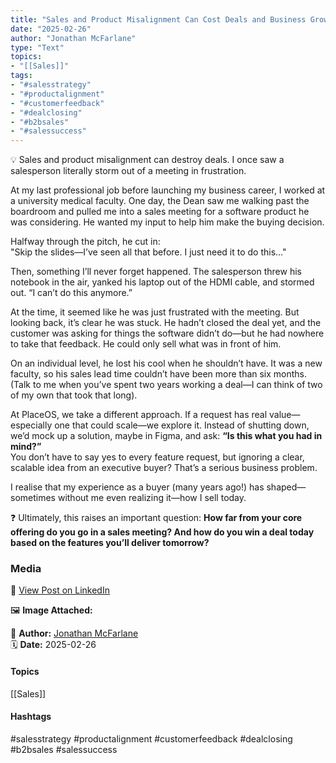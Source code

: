 ```yaml
---
title: "Sales and Product Misalignment Can Cost Deals and Business Growth"  
date: "2025-02-26"  
author: "Jonathan McFarlane"  
type: "Text"  
topics:  
- "[[Sales]]"   
tags:  
- "#salesstrategy"  
- "#productalignment"  
- "#customerfeedback"  
- "#dealclosing"  
- "#b2bsales"  
- "#salessuccess"  
---
```



💡 Sales and product misalignment can destroy deals. I once saw a salesperson literally storm out of a meeting in frustration.

At my last professional job before launching my business career, I worked at a university medical faculty. One day, the Dean saw me walking past the boardroom and pulled me into a sales meeting for a software product he was considering. He wanted my input to help him make the buying decision.

Halfway through the pitch, he cut in:  
"Skip the slides—I’ve seen all that before. I just need it to do this…"

Then, something I’ll never forget happened. The salesperson threw his notebook in the air, yanked his laptop out of the HDMI cable, and stormed out. “I can’t do this anymore.”

At the time, it seemed like he was just frustrated with the meeting. But looking back, it’s clear he was stuck. He hadn’t closed the deal yet, and the customer was asking for things the software didn’t do—but he had nowhere to take that feedback. He could only sell what was in front of him.

On an individual level, he lost his cool when he shouldn’t have. It was a new faculty, so his sales lead time couldn’t have been more than six months.   
(Talk to me when you’ve spent two years working a deal—I can think of two of my own that took that long).

At PlaceOS, we take a different approach. If a request has real value—especially one that could scale—we explore it. Instead of shutting down, we’d mock up a solution, maybe in Figma, and ask: **“Is this what you had in mind?”**  
You don’t have to say yes to every feature request, but ignoring a clear, scalable idea from an executive buyer? That’s a serious business problem.

I realise that my experience as a buyer (many years ago!) has shaped—sometimes without me even realizing it—how I sell today.

❓ Ultimately, this raises an important question: **How far from your core offering do you go in a sales meeting? And how do you win a deal today based on the features you’ll deliver tomorrow?**

### Media

🔗 [View Post on LinkedIn](https://www.linkedin.com/feed/update/urn:li:activity:7300364548258045952)  
  
🖼 **Image Attached:**  
  
  
👤 **Author:** [Jonathan McFarlane](https://www.linkedin.com/in/jonathanmcfarlane/)  
🗓️ **Date:** 2025-02-26

#### Topics

[[Sales]]  

#### Hashtags

#salesstrategy #productalignment #customerfeedback #dealclosing #b2bsales #salessuccess